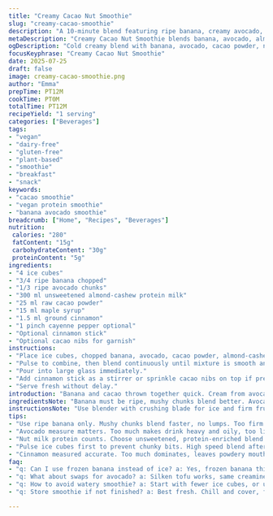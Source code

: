 ```yaml
---
title: "Creamy Cacao Nut Smoothie"
slug: "creamy-cacao-smoothie"
description: "A 10-minute blend featuring ripe banana, creamy avocado, and a mix of almond and cashew milk. Includes cacao powder with a hint of maple syrup and warming cinnamon, plus optional cayenne for spice. Dairy-free, gluten-free, vegan, and lactose-free. Smooth texture with optional cacao nib topping and cinnamon stick garnish. Protein-rich from nut milk base, quick to prepare, no cooking needed."
metaDescription: "Creamy Cacao Nut Smoothie blends banana, avocado, almond-cashew protein milk, cacao, maple, cinnamon for a cold, vegan, dairy-free boost in 12 minutes."
ogDescription: "Cold creamy blend with banana, avocado, cacao powder, nut protein milk, cinnamon, maple, and optional cayenne. Vegan, dairy-free, ready in 12 mins."
focusKeyphrase: "Creamy Cacao Nut Smoothie"
date: 2025-07-25
draft: false
image: creamy-cacao-smoothie.png
author: "Emma"
prepTime: PT12M
cookTime: PT0M
totalTime: PT12M
recipeYield: "1 serving"
categories: ["Beverages"]
tags:
- "vegan"
- "dairy-free"
- "gluten-free"
- "plant-based"
- "smoothie"
- "breakfast"
- "snack"
keywords:
- "cacao smoothie"
- "vegan protein smoothie"
- "banana avocado smoothie"
breadcrumb: ["Home", "Recipes", "Beverages"]
nutrition: 
 calories: "280"
 fatContent: "15g"
 carbohydrateContent: "30g"
 proteinContent: "5g"
ingredients:
- "4 ice cubes"
- "3/4 ripe banana chopped"
- "1/3 ripe avocado chunks"
- "300 ml unsweetened almond-cashew protein milk"
- "25 ml raw cacao powder"
- "15 ml maple syrup"
- "1.5 ml ground cinnamon"
- "1 pinch cayenne pepper optional"
- "Optional cinnamon stick"
- "Optional cacao nibs for garnish"
instructions:
- "Place ice cubes, chopped banana, avocado, cacao powder, almond-cashew protein milk, maple syrup, cinnamon, and cayenne into high-speed blender."
- "Pulse to combine, then blend continuously until mixture is smooth and creamy, about 1 to 2 minutes."
- "Pour into large glass immediately."
- "Add cinnamon stick as a stirrer or sprinkle cacao nibs on top if preferred."
- "Serve fresh without delay."
introduction: "Banana and cacao thrown together quick. Cream from avocado, nut milk protein makes it thick. A touch of maple syrup to take away bitter. Cinnamon heat, some cayenne kick optional. No dairy. No gluten. No eggs. One glass, one big gulp. Mixing is fast. No cooking. Just blender roar. Cold and thick. Smooth with bit of chunk if nibs added. Healthy fats, natural sugar, and spice. Breakfast, snack, any time. Use this white plastic blender or glass jug. Chill it first if too soft. Ingredients ready, just toss in and whirl. No waiting. All gone in minutes. Simple, pure, no fuss."
ingredientsNote: "Banana must be ripe, mushy chunks blend better. Avocado adds creamy texture and healthy fats; measure carefully or texture shifts. Nut beverage should be protein-fortified, unsweetened, to avoid unnecessary sugar and to boost nutrition; homemade nut milk possible but consistency may differ. Raw cacao powder adds depth and slight bitterness, adjust quantity to taste but too much dries drink. Maple syrup at minimum quantity enough for faint hint of sweetness, dark syrup works well but adjust. Ground cinnamon contributes warmth; measured accurately, more will overpower. Cayenne optional, use sparingly for subtle heat or omit completely. Ice cubes keep smoothie cold but water down over time; adjust count or use frozen bananas for chill. Optional cinnamon sticks for visual effect and stirring, cacao nibs provide crunch and extra chocolate intensity—adds texture contrast but skip if disliked."
instructionsNote: "Use blender with crushing blade for ice and firm fruit. Pulse first to break down ice, prevents big chunks. Blend speed medium to high for 1-2 minutes until mix is creamy, no lumps visible, texture velvety. Pour immediately after blending to keep cold. Garnishing with cinnamon stick is aesthetic and imparts mild aroma while drinking. Sprinkle cacao nibs last to avoid soggy toppings; serve immediately before melting or sinking. Clean blender quickly to prevent residue hardening. If smoothie thickens too much, add small amounts nut milk incrementally. For spicier version, increase cayenne carefully, test small amount first. Optionally, blend banana and avocado separately before mixing to ensure smoothness. No cooking needed. Keep all prep times to 10-12 minutes total, from chopping fruit to serving."
tips:
- "Use ripe banana only. Mushy chunks blend faster, no lumps. Too firm banana leaves grainy texture. Chop before freezing for cold effect minus ice cubes. Avoid brown spots beyond ripeness level; they add bitterness."
- "Avocado measure matters. Too much makes drink heavy and oily, too little loses creamy texture. Blend consistency changes quick. Scoop carefully. Using silken tofu swap works but different flavor, less fat, same creaminess but milder."
- "Nut milk protein counts. Choose unsweetened, protein-enriched blend. Homemade milk less consistent protein levels, might dilute taste or texture. Pea and rice protein fortify best. Avoid sugary unless offset with less sweet maple. Cold milk preferred."
- "Pulse ice cubes first to prevent chunky bits. High speed blend after pulsing for creamy output, 1-2 mins. Watch blending duration; over-blend thins smoothie. Adjust milk volume if too thick. Frozen banana can replace ice; sweeter, thicker texture, less watery."
- "Cinnamon measured accurate. Too much dominates, leaves powdery mouthfeel. Maple syrup minimal amount prevents bitterness from cacao. Dark syruplike molasses changes flavor profile, adjust quantity. Optional cayenne: tiny pinch for warmth, test gradual increments."
faq:
- "q: Can I use frozen banana instead of ice? a: Yes, frozen banana thickens and sweetens. Reduces ice dilution. Blend time changes. Watch consistency. Sometimes need less nut milk. Texture creamier but heavier."
- "q: What about swaps for avocado? a: Silken tofu works, same creaminess, varieties in taste and protein. Coconut cream possible but adds fat, changes flavor. Avocado best for natural fats and mild taste. Each swap needs milk adjustments."
- "q: How to avoid watery smoothie? a: Start with fewer ice cubes, or use frozen banana instead. Blend time critical. Less liquid nut milk or add chunks in steps. Rapid pulses crush ice better than long blending. Thicker drink needs patience."
- "q: Store smoothie if not finished? a: Best fresh. Chill and cover, fridge max 24 hours before oxidation and flavor loss. Stir before serving. Freezing changes texture, not recommended. Consume quickly or keep ingredients prepped for next blend."

---
```

